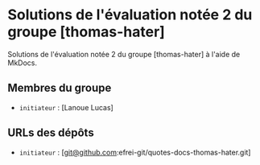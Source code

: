 # Solutions de l'évaluation notée 2 du groupe [thomas-hater]

Solutions de l'évaluation notée 2 du groupe [thomas-hater] à l'aide de MkDocs.

## Membres du groupe

- `initiateur` : [Lanoue Lucas]

## URLs des dépôts

- `initiateur` : [git@github.com:efrei-git/quotes-docs-thomas-hater.git]


